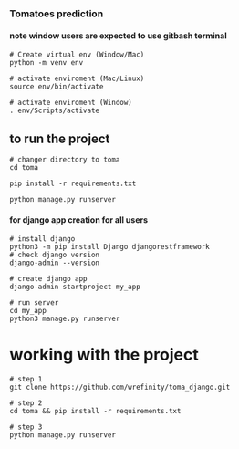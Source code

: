 ### Tomatoes prediction

#### note window users are expected to use gitbash terminal
```
# Create virtual env (Window/Mac)
python -m venv env

# activate enviroment (Mac/Linux)
source env/bin/activate

# activate enviroment (Window)
. env/Scripts/activate
```

## to run the project
```
# changer directory to toma
cd toma

pip install -r requirements.txt

python manage.py runserver
```



####  for django app creation for all users
```
# install django
python3 -m pip install Django djangorestframework
# check django version
django-admin --version

# create django app
django-admin startproject my_app

# run server 
cd my_app
python3 manage.py runserver
```


# working with the project

```
# step 1
git clone https://github.com/wrefinity/toma_django.git

# step 2
cd toma && pip install -r requirements.txt

# step 3
python manage.py runserver
```
